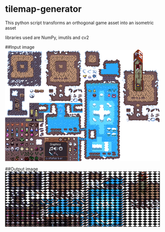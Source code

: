# tilemap-generator

This python script transforms an orthogonal game asset into an isometric asset

libraries used are NumPy, imutils and cv2

##Input image
![alt text](https://github.com/jazulado/tilemap-generator/blob/master/example-asset.png?raw=true)


##Output image
![alt text](https://github.com/jazulado/tilemap-generator/blob/master/created-asset.png?raw=true)